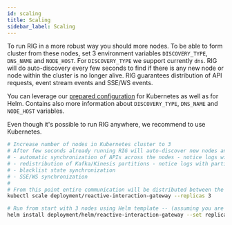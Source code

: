 ```yaml
---
id: scaling
title: Scaling
sidebar_label: Scaling
---
```


To run RIG in a more robust way you should more nodes. To be able to form cluster from these nodes, set 3 environment variables `DISCOVERY_TYPE`, `DNS_NAME` and `NODE_HOST`. For `DISCOVERY_TYPE` we support currently `dns`. RIG will do auto-discovery every few seconds to find if there is any new node or node within the cluster is no longer alive. RIG guarantees distribution of API requests, event stream events and SSE/WS events.

You can leverage our [prepared configuration](https://github.com/Accenture/reactive-interaction-gateway/tree/master/deployment) for Kubernetes as well as for Helm. Contains also more information about `DISCOVERY_TYPE`, `DNS_NAME` and `NODE_HOST` variables.

Even though it's possible to run RIG anywhere, we recommend to use Kubernetes.

```bash
# Increase number of nodes in Kubernetes cluster to 3
# After few seconds already running RIG will auto-discover new nodes and form the cluster, this means:
# - automatic synchronization of APIs across the nodes - notice logs with API synchronization
# - redistribution of Kafka/Kinesis partitions - notice logs with partitions rebalancing
# - blacklist state synchronization
# - SSE/WS synchronization
#
# From this point entire communication will be distributed between the nodes
kubectl scale deployment/reactive-interaction-gateway --replicas 3

# Run from start with 3 nodes using Helm template -- (assuming you are in root directory)
helm install deployment/helm/reactive-interaction-gateway --set replicas=3
```
